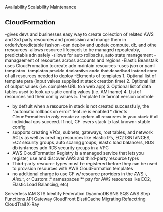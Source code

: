 Availability
Scalability
Maintenance
## CloudFormation
  -gives devs and businesses easy way to create collection of related AWS and 3rd party resources and provisision and mange them in orderly/predictable fashion
  -can deploy and update compute, db, and othe rresources
  -allows resource lifecycels to be managed repeateably, predictable adn safely
  -allows for auto rollbacks, auto state management
  -managaement of resources across accounts and regions
  -Elastic Beanstalk uses CloudFromation to create adn maintain resources
  -uses json or yaml templates 
  -templates provide declarative code that described instend state of all resources needed to deploy 
  -Elements of templates
    1.  Optional list of template para (input values supplied at stack creation time)
    2.  Optional list of output values (i.e. complete URL to a web app)
    3.  Optional list of data tables used to look up static config values (i.e. AMI name)
    4.  List of resources and their config values
    5.  Template file format version controle
  - by default when a resource in stack is not created successfully, the "automatic rollback on error" feature is enabled
        * directs CloudFormation to only create or update all resources in your stack if all individual ops succeed.  If not, CF revers stack to last knownn stable config
  - supports creating VPCs, subnets, gateways, rout tables, and network ACLs as well as creating resources like elastic IPs, EC2 ISNTANCES, EC2 security groups, auto scaling groups, elastic load balancers, RDS db isntances adn RDS security groups in a VPC
  - AWS CloudFormation Registry is a managed service that lets you register, use and discover AWS and third-party resource types
  - Third-party resource types must be registered before they can be used to provision resources with AWS CloudFormation templates
  - no additional charge to use CF w/ resource providers in the AWS::*, Alex::*, or Custom::* namespaces
    ** pay for AWS resources like EC2, Elastic Load Balancing, etc)
    


Serverless
IAM
STS
Identify Federation
DyanmoDB
SNS
SQS
AWS Step Functions
API Gateway
CloudFront
ElastiCache
Migrating
Refacotring
CloudTrail
X-Ray

